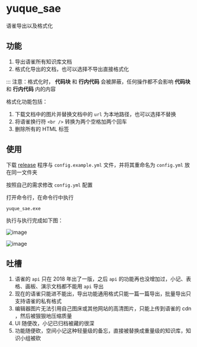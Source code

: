 # yuque_sae

语雀导出以及格式化

## 功能

1. 导出语雀所有知识库文档
2. 格式化导出的文档，也可以选择不导出直接格式化

::: 注意：格式化时， **代码块** 和 **行内代码** 会被屏蔽，任何操作都不会影响 **代码块** 和 **行内代码** 内的内容

格式化功能包括：

1. 下载文档中的图片并替换文档中的 `url` 为本地路径，也可以选择不替换
2. 将语雀换行符 `<br />` 转换为两个空格加两个回车
3. 删除所有的 HTML 标签

## 使用

下载 [release](https://github.com/NPCDW/yuque_sae/releases) 程序与 `config.example.yml` 文件，并将其重命名为 `config.yml` 放在同一文件夹

按照自己的需求修改 `config.yml` 配置

打开命令行，在命令行中执行

```
yuque_sae.exe
```
执行与执行完成如下图：

![image](https://user-images.githubusercontent.com/32638459/202380837-b73eb31d-f5d7-40a0-b67b-54589593cfa8.png)

![image](https://user-images.githubusercontent.com/32638459/202380897-98c008c2-cecf-4a69-be56-0e7b57fc6606.png)

## 吐槽

1. 语雀的 `api` 只在 2018 年出了一版，之后 `api` 的功能再也没增加过，小记、表格、画板、演示文档都不能用 `api` 导出
2. 现在的语雀只能进不能出，导出功能通用格式只能一篇一篇导出，批量导出只支持语雀的私有格式
3. 编辑器图片无法引用自己图床或其他网站的高清图片，只能上传到语雀的 cdn ，然后被狠狠地压缩质量
4. UI 随便改，小记已归档被藏的很深
5. 功能随便砍，空间小记这种轻量级的备忘，直接被替换成重量级的知识库，知识小组被砍
